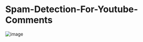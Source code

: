 # Spam-Detection-For-Youtube-Comments

![image](https://user-images.githubusercontent.com/60636830/120092565-7971ee00-c131-11eb-9a67-dc3fced21f8c.png)
